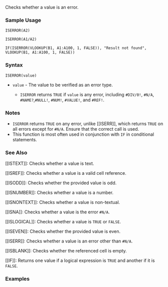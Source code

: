 Checks whether a value is an error.

### Sample Usage

`ISERROR(A2)`

`ISERROR(A1/A2)`

`IF(ISERROR(VLOOKUP(B1, A1:A100, 1, FALSE)), "Result not found", VLOOKUP(B1, A1:A100, 1, FALSE))`

### Syntax

`ISERROR(value)`

* `value` - The value to be verified as an error type.

  + `ISERROR` returns `TRUE` if `value` is any error, including `#DIV/0!`, `#N/A`, `#NAME?`,`#NULL!`, `#NUM!`, `#VALUE!`, and `#REF!`.

### Notes

* `ISERROR` returns `TRUE` on any error, unlike [[ISERR]], which returns `TRUE` on all errors except for `#N/A`. Ensure that the correct call is used.
* This function is most often used in conjunction with `IF` in conditional statements.

### See Also

[[ISTEXT]]: Checks whether a value is text.

[[ISREF]]: Checks whether a value is a valid cell reference.

[[ISODD]]: Checks whether the provided value is odd.

[[ISNUMBER]]: Checks whether a value is a number.

[[ISNONTEXT]]: Checks whether a value is non-textual.

[[ISNA]]: Checks whether a value is the error `#N/A`.

[[ISLOGICAL]]: Checks whether a value is `TRUE` or `FALSE`.

[[ISEVEN]]: Checks whether the provided value is even.

[[ISERR]]: Checks whether a value is an error other than `#N/A`.

[[ISBLANK]]: Checks whether the referenced cell is empty.

[[IF]]: Returns one value if a logical expression is `TRUE` and another if it is `FALSE`.

### Examples